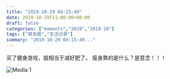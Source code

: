 ```yaml
---
title: "2019-10-29 04:15:40"
date: 2019-10-29T11:00:00+08:00
draft: false
categories: ["moments","2019","2019-10"]
tags: ["朋友圈","生活记录"]
summary: "2019-10-29 04:15:40..."
---
```


买了健身游戏，就相当于减好肥了。
瘦身靠的是什么？是意念！！！

![Media 1](/Moments/photos/2019-10-29/201910290415400.jpg)


